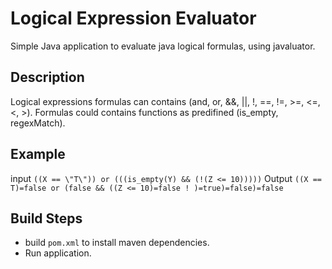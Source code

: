 Logical Expression Evaluator
============================
Simple Java application to evaluate java logical formulas, using javaluator.

Description
-----------
Logical expressions formulas can contains (and, or, &&, ||, !, ==, !=, >=, <=, <, >).
Formulas could contains functions as predifined (is_empty, regexMatch).

Example
-------
input `((X == \"T\")) or (((is_empty(Y) && (!(Z <= 10)))))`
Output `((X == T)=false or (false && ((Z <= 10)=false ! )=true)=false)=false`


Build Steps
-----------
 * build `pom.xml` to install maven dependencies.
 * Run application.
